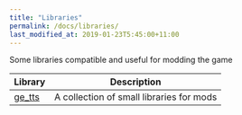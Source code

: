 ```yaml
---
title: "Libraries"
permalink: /docs/libraries/
last_modified_at: 2019-01-23T5:45:00+11:00
---
```


Some libraries compatible and useful for modding the game


| Library | Description |
| --- | --- |
| [ge_tts](https://gitlab.com/BenjaminDobell/ge_tts/) | A collection of small libraries for mods |
